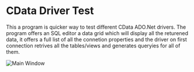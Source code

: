 # CData Driver Test
This a program is quicker way to test different CData ADO.Net drivers. The program offers an SQL editor a data grid which will display all the returened data, it offers a full list of all the connetion properties and the driver on first connection retrives all the tables/views and generates queryies for all of them.

![Main Window](https://i.imgur.com/Zd0B1Ey.png)

